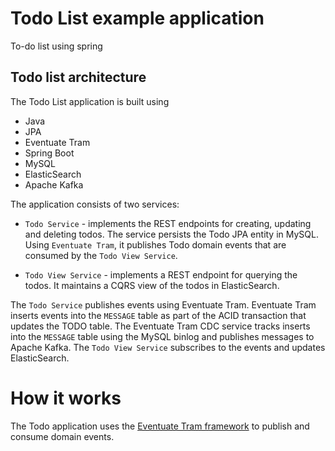 # Todo List example application


To-do list using spring

## Todo list architecture

The Todo List application is built using

* Java
* JPA
* Eventuate Tram
* Spring Boot
* MySQL
* ElasticSearch
* Apache Kafka

The application consists of two services:

* `Todo Service` - implements the REST endpoints for creating, updating and deleting todos.
The service persists the Todo JPA entity in MySQL.
Using `Eventuate Tram`, it publishes Todo domain events that are consumed by the `Todo View Service`.

* `Todo View Service` - implements a REST endpoint for querying the todos.
It maintains a CQRS view of the todos in ElasticSearch.

The `Todo Service` publishes events using Eventuate Tram.
Eventuate Tram inserts events into the `MESSAGE` table as part of the ACID transaction that updates the TODO table.
The Eventuate Tram CDC service tracks inserts into the `MESSAGE` table using the MySQL binlog and publishes messages to Apache Kafka.
The `Todo View Service` subscribes to the events and updates ElasticSearch.


# How it works

The Todo application uses the [Eventuate Tram framework](https://github.com/eventuate-tram/eventuate-tram-core) to publish and consume domain events.